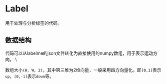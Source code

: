 # Label
用于处理与分析标签的代码。

## 数据结构
代码可以从labelme的json文件转化为直接使用的numpy数组，用于表示运动方向。
\

数组大小`(H, W, 2)`，其中第三维为2维向量，一般采用四方向量化。即`[0,1]`表示`up`，`[0,-1]`表示`down`等。